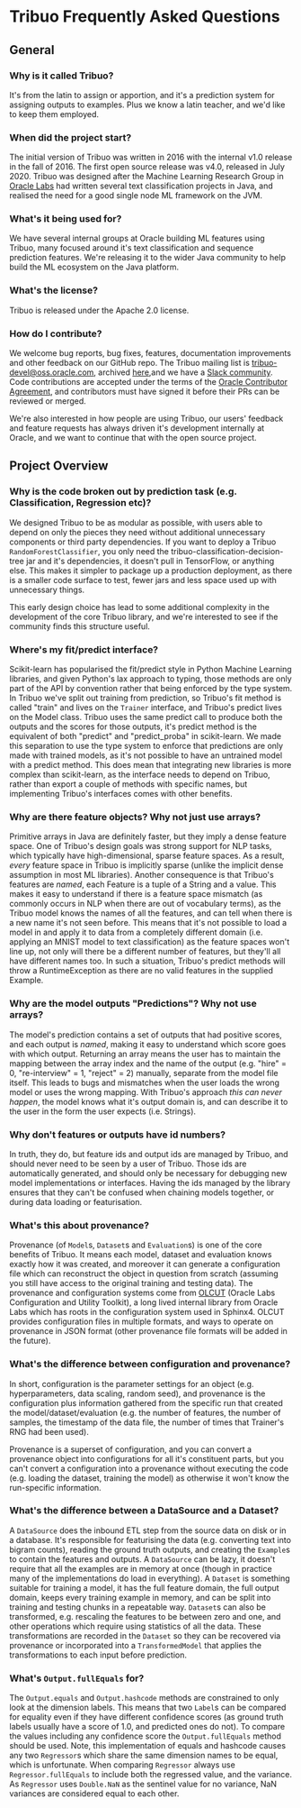 # Tribuo Frequently Asked Questions

## General

### Why is it called Tribuo?

It's from the latin to assign or apportion, and it's a prediction system for
assigning outputs to examples. Plus we know a latin teacher, and we'd like to
keep them employed.

### When did the project start?

The initial version of Tribuo was written in 2016 with the internal v1.0
release in the fall of 2016. The first open source release was v4.0, released
in July 2020.  Tribuo was designed after the Machine Learning Research Group in
[Oracle Labs](https://labs.oracle.com) had written several text classification
projects in Java, and realised the need for a good single node ML framework on
the JVM.

### What's it being used for?

We have several internal groups at Oracle building ML features using Tribuo,
many focused around it's text classification and sequence prediction features.
We're releasing it to the wider Java community to help build the ML ecosystem on
the Java platform.

### What's the license?

Tribuo is released under the Apache 2.0 license.

### How do I contribute?

We welcome bug reports, bug fixes, features, documentation improvements and
other feedback on our GitHub repo. The Tribuo mailing list is
[tribuo-devel@oss.oracle.com](mailto:tribuo-devel@oss.oracle.com), archived 
[here](https://oss.oracle.com/pipermail/tribuo-devel/),and we have a 
[Slack community](). Code contributions are accepted under the terms of the [Oracle
Contributor Agreement](https://www.oracle.com/technetwork/community/oca-486395.html), 
and contributors must have signed it before their PRs can be reviewed or merged.

We're also interested in how people are using Tribuo, our users' feedback and
feature requests has always driven it's development internally at Oracle, and
we want to continue that with the open source project.

## Project Overview 

### Why is the code broken out by prediction task (e.g. Classification, Regression etc)?

We designed Tribuo to be as modular as possible, with users able to depend on
only the pieces they need without additional unnecessary components or third
party dependencies. If you want to deploy a Tribuo `RandomForestClassifier`,
you only need the tribuo-classification-decision-tree jar and it's
dependencies, it doesn't pull in TensorFlow, or anything else. This makes it
simpler to package up a production deployment, as there is a smaller code
surface to test, fewer jars and less space used up with unnecessary things.

This early design choice has lead to some additional complexity in the
development of the core Tribuo library, and we're interested to see if the
community finds this structure useful.

### Where's my fit/predict interface?

Scikit-learn has popularised the fit/predict style in Python Machine Learning
libraries, and given Python's lax approach to typing, those methods are only
part of the API by convention rather that being enforced by the type system. In
Tribuo we've split out training from prediction, so Tribuo's fit method is
called "train" and lives on the `Trainer` interface, and Tribuo's predict lives
on the Model class. Tribuo uses the same predict call to produce both the
outputs and the scores for those outputs, it's predict method is the equivalent
of both "predict" and "predict\_proba" in scikit-learn. We made this separation
to use the type system to enforce that predictions are only made with trained
models, as it's not possible to have an untrained model with a predict method.
This does mean that integrating new libraries is more complex than
scikit-learn, as the interface needs to depend on Tribuo, rather than export a
couple of methods with specific names, but implementing Tribuo's interfaces
comes with other benefits.

### Why are there feature objects? Why not just use arrays?

Primitive arrays in Java are definitely faster, but they imply a dense feature
space. One of Tribuo's design goals was strong support for NLP tasks, which
typically have high-dimensional, sparse feature spaces.  As a result, *every*
feature space in Tribuo is implicitly sparse (unlike the implicit dense
assumption in most ML libraries). Another consequence is that Tribuo's features
are *named*, each Feature is a tuple of a String and a value. This makes it
easy to understand if there is a feature space mismatch (as commonly occurs in
NLP when there are out of vocabulary terms), as the Tribuo model knows the
names of all the features, and can tell when there is a new name it's not seen
before. This means that it's not possible to load a model in and apply it to
data from a completely different domain (i.e. applying an MNIST model to text
classification) as the feature spaces won't line up, not only will there be a
different number of features, but they'll all have different names too. In such
a situation, Tribuo's predict methods will throw a RuntimeException as there
are no valid features in the supplied Example.

### Why are the model outputs "Predictions"? Why not use arrays?

The model's prediction contains a set of outputs that had positive scores, and
each output is *named*, making it easy to understand which score goes with
which output. Returning an array means the user has to maintain the mapping
between the array index and the name of the output (e.g. "hire" = 0,
"re-interview" = 1, "reject" = 2) manually, separate from the model file
itself. This leads to bugs and mismatches when the user loads the wrong model
or uses the wrong mapping. With Tribuo's approach *this can never happen*, the
model knows what it's output domain is, and can describe it to the user in the
form the user expects (i.e. Strings).

### Why don't features or outputs have id numbers?

In truth, they do, but feature ids and output ids are managed by Tribuo, and
should never need to be seen by a user of Tribuo. Those ids are automatically
generated, and should only be necessary for debugging new model implementations
or interfaces. Having the ids managed by the library ensures that they can't be
confused when chaining models together, or during data loading or
featurisation.

### What's this about provenance?

Provenance (of `Model`s, `Dataset`s and `Evaluation`s) is one of the core
benefits of Tribuo.  It means each model, dataset and evaluation knows exactly
how it was created, and moreover it can generate a configuration file which can
reconstruct the object in question from scratch (assuming you still have access
to the original training and testing data). The provenance and configuration
systems come from [OLCUT](https://github.com/oracle/olcut) (Oracle Labs
Configuration and Utility Toolkit), a long lived internal library from Oracle
Labs which has roots in the configuration system used in Sphinx4. OLCUT
provides configuration files in multiple formats, and ways to operate on
provenance in JSON format (other provenance file formats will be added in the
future).

### What's the difference between configuration and provenance?

In short, configuration is the parameter settings for an object (e.g.
hyperparameters, data scaling, random seed), and provenance is the
configuration plus information gathered from the specific run that created the
model/dataset/evaluation (e.g. the number of features, the number of samples,
the timestamp of the data file, the number of times that Trainer's RNG had been
used).

Provenance is a superset of configuration, and you can convert a provenance
object into configurations for all it's constituent parts, but you can't
convert a configuration into a provenance without executing the code (e.g.
loading the dataset, training the model) as otherwise it won't know the
run-specific information.

### What's the difference between a DataSource and a Dataset?

A `DataSource` does the inbound ETL step from the source data on disk or in a
database.  It's responsible for featurising the data (e.g. converting text into
bigram counts), reading the ground truth outputs, and creating the `Example`s
to contain the features and outputs. A `DataSource` can be lazy, it doesn't
require that all the examples are in memory at once (though in practice many of
the implementations do load in everything). A `Dataset` is something suitable
for training a model, it has the full feature domain, the full output domain,
keeps every training example in memory, and can be split into training and
testing chunks in a repeatable way. `Dataset`s can also be transformed, e.g.
rescaling the features to be between zero and one, and other operations which
require using statistics of all the data. These transformations are recorded in
the `Dataset` so they can be recovered via provenance or incorporated into a
`TransformedModel` that applies the transformations to each input before
prediction.

### What's `Output.fullEquals` for?

The `Output.equals` and `Output.hashcode` methods are constrained to only
look at the dimension labels. This means that two `Label`s can be compared
for equality even if they have different confidence scores (as ground truth
labels usually have a score of 1.0, and predicted ones do not). To compare
the values including any confidence score the `Output.fullEquals` method should
be used. Note, this implementation of equals and hashcode causes any two
`Regressor`s which share the same dimension names to be equal, which is
unfortunate. When comparing `Regressor` always use `Regressor.fullEquals` to
include both the regressed value, and the variance. As `Regressor` uses 
`Double.NaN` as the sentinel value for no variance, NaN variances are considered
equal to each other.
